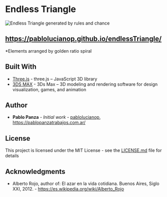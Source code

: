 ﻿# Endless Triangle
![Endless Triangle generated by rules and chance](/src/present.png)
## https://pablolucianop.github.io/endlessTriangle/

*Elements arranged by golden ratio spiral



## Built With

* [Three.js](https://threejs.org/) - three.js – JavaScript 3D library
* [3DS MAX](https://www.autodesk.com/products/3ds-max) - 3Ds Max – 3D modeling and rendering software for design visualization, games, and animation


## Author

* **Pablo Panza** - *Initial work* - [pablolucianop](https://github.com/pablolucianop), https://pablopanzatrabajos.com.ar/


## License

This project is licensed under the MIT License - see the [LICENSE.md](LICENSE.md) file for details

## Acknowledgments

* Alberto Rojo, author of: El azar en la vida cotidiana. Buenos Aires, Siglo XXI, 2012. -  https://es.wikipedia.org/wiki/Alberto_Rojo
